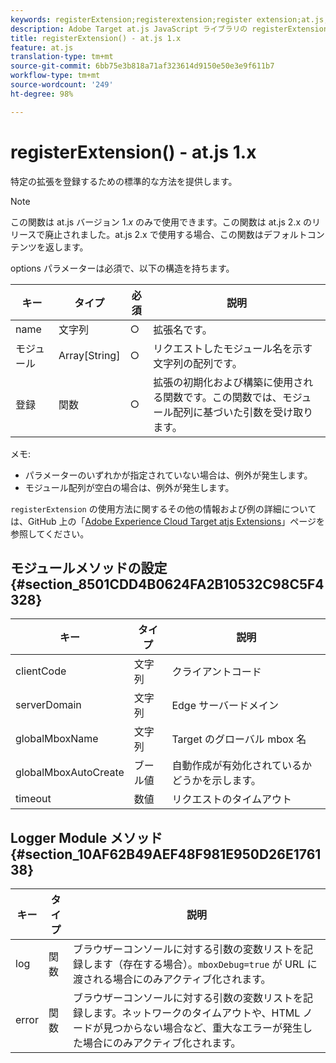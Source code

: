 ```yaml
---
keywords: registerExtension;registerextension;register extension;at.js;functions;function;clientCode;serverDomain;globalMboxName;globalMboxAutoCreate;timeout
description: Adobe Target at.js JavaScript ライブラリの registerExtension() 関数について説明します。
title: registerExtension() - at.js 1.x
feature: at.js
translation-type: tm+mt
source-git-commit: 6bb75e3b818a71af323614d9150e50e3e9f611b7
workflow-type: tm+mt
source-wordcount: '249'
ht-degree: 98%

---
```



# registerExtension() - at.js 1.x

特定の拡張を登録するための標準的な方法を提供します。

>[!NOTE]
>
>この関数は at.js バージョン 1.*x* のみで使用できます。この関数は at.js 2.x のリリースで廃止されました。at.js 2.x で使用する場合、この関数はデフォルトコンテンツを返します。

options パラメーターは必須で、以下の構造を持ちます。

| キー | タイプ | 必須 | 説明 |
|--- |--- |--- |--- |
| name | 文字列 | ○ | 拡張名です。 |
| モジュール | Array[String] | ○ | リクエストしたモジュール名を示す文字列の配列です。 |
| 登録 | 関数 | ○ | 拡張の初期化および構築に使用される関数です。この関数では、モジュール配列に基づいた引数を受け取ります。 |

メモ:

* パラメーターのいずれかが指定されていない場合は、例外が発生します。
* モジュール配列が空白の場合は、例外が発生します。

`registerExtension` の使用方法に関するその他の情報および例の詳細については、GitHub 上の「[Adobe Experience Cloud Target atjs Extensions](https://github.com/Adobe-Marketing-Cloud/target-atjs-extensions)」ページを参照してください。

## モジュールメソッドの設定 {#section_8501CDD4B0624FA2B10532C98C5F4328}

| キー | タイプ | 説明 |
|--- |--- |--- |
| clientCode | 文字列 | クライアントコード |
| serverDomain | 文字列 | Edge サーバードメイン |
| globalMboxName | 文字列 | Target のグローバル mbox 名 |
| globalMboxAutoCreate | ブール値 | 自動作成が有効化されているかどうかを示します。 |
| timeout | 数値 | リクエストのタイムアウト |

## Logger Module メソッド {#section_10AF62B49AEF48F981E950D26E176138}

| キー | タイプ | 説明 |
|--- |--- |--- |
| log | 関数 | ブラウザーコンソールに対する引数の変数リストを記録します（存在する場合）。`mboxDebug=true` が URL に渡される場合にのみアクティブ化されます。 |
| error | 関数 | ブラウザーコンソールに対する引数の変数リストを記録します。ネットワークのタイムアウトや、HTML ノードが見つからない場合など、重大なエラーが発生した場合にのみアクティブ化されます。 |
